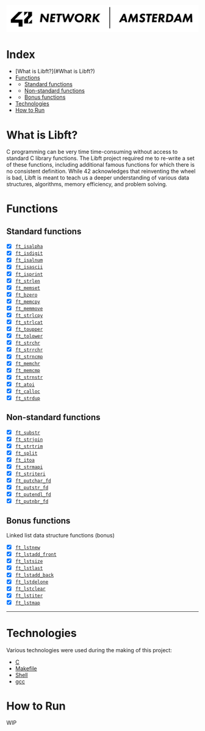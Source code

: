 <p  align="center">
<img  width=""  height=""  src="https://raw.githubusercontent.com/mithraskuipers/mithraskuipers/master/readme_srcs/42/logo.png">
</p>

# Index

*  [What is Libft?](#What is Libft?)
*  [Functions](#Functions)
* * [Standard functions](#Standard-functions)
* * [Non-standard functions](#Non-standard-functions)
* * [Bonus functions](#Bonus-functions)
*  [Technologies](#Technologies)
*  [How to Run](#How-to-Run)

# What is Libft?

C programming can be very time time-consuming without access to standard C library functions. The Libft project required me to re-write a set of these functions, including additional famous functions for which there is no consistent definition. While 42 acknowledges that reinventing the wheel is bad, Libft is meant to teach us a deeper understanding of various data structures, algorithms, memory efficiency, and problem solving.

# Functions

## Standard functions

-  [x]  [`ft_isalpha`](srcs/ft_isalpha.c)
-  [x]  [`ft_isdigit`](srcs/ft_isdigit.c)
-  [x]  [`ft_isalnum`](srcs/ft_isalnum.c)
-  [x]  [`ft_isascii`](srcs/ft_isascii.c)
-  [x]  [`ft_isprint`](srcs/ft_isprint.c)
-  [x]  [`ft_strlen`](srcs/ft_strlen.c)
-  [x]  [`ft_memset`](srcs/ft_memset.c)
-  [x]  [`ft_bzero`](srcs/ft_bzero.c)
-  [x]  [`ft_memcpy`](srcs/ft_memcpy.c)
-  [x]  [`ft_memmove`](srcs/ft_memmove.c)
-  [x]  [`ft_strlcpy`](srcs/ft_strlcpy.c)
-  [x]  [`ft_strlcat`](srcs/ft_strlcat.c)
-  [x]  [`ft_toupper`](srcs/ft_toupper.c)
-  [x]  [`ft_tolower`](srcs/ft_tolower.c)
-  [x]  [`ft_strchr`](srcs/ft_strchr.c)
-  [x]  [`ft_strrchr`](srcs/ft_strrchr.c)
-  [x]  [`ft_strncmp`](srcs/ft_strncmp.c)
-  [x]  [`ft_memchr`](srcs/ft_memchr.c)
-  [x]  [`ft_memcmp`](srcs/ft_memcmp.c)
-  [x]  [`ft_strnstr`](srcs/ft_strnstr.c)
-  [x]  [`ft_atoi`](srcs/ft_atoi.c)
-  [x]  [`ft_calloc`](srcs/ft_calloc.c)
-  [x]  [`ft_strdup`](srcs/ft_strdup.c)

## Non-standard functions

-  [x]  [`ft_substr`](srcs/ft_substr.c)
-  [x]  [`ft_strjoin`](srcs/ft_strjoin.c)
-  [x]  [`ft_strtrim`](srcs/ft_strtrim.c)
-  [x]  [`ft_split`](srcs/ft_split.c)
-  [x]  [`ft_itoa`](srcs/ft_itoa.c)
-  [x]  [`ft_strmapi`](srcs/ft_strmapi.c)
-  [x]  [`ft_striteri`](srcs/ft_striteri.c)
-  [x]  [`ft_putchar_fd`](srcs/ft_putchar_fd.c)
-  [x]  [`ft_putstr_fd`](srcs/ft_putstr_fd.c)
-  [x]  [`ft_putendl_fd`](srcs/ft_putendl_fd.c)
-  [x]  [`ft_putnbr_fd`](srcs/ft_putnbr_fd.c)

## Bonus functions
Linked list data structure functions (bonus)

-  [x]  [`ft_lstnew`](bonus/ft_lstnew.c)
-  [x]  [`ft_lstadd_front`](bonus/ft_lstadd_front.c)
-  [x]  [`ft_lstsize`](bonus/ft_lstsize.c)
-  [x]  [`ft_lstlast`](bonus/ft_lstlast.c)
-  [x]  [`ft_lstadd_back`](bonus/ft_lstadd_back.c)
-  [x]  [`ft_lstdelone`](bonus/ft_lstdelone.c)
-  [x]  [`ft_lstclear`](bonus/ft_lstclear.c)
-  [x]  [`ft_lstiter`](bonus/ft_lstiter.c)
-  [x]  [`ft_lstmap`](bonus/ft_lstmap.c)

---  

# Technologies

Various technologies were used during the making of this project:

*  [C]()
*  [Makefile]()
*  [Shell]()
*  [gcc]()

# How to Run

WIP
